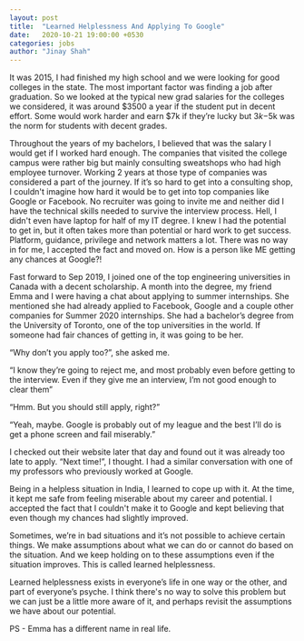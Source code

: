 ```yaml
---
layout: post
title:  "Learned Helplessness And Applying To Google"
date:   2020-10-21 19:00:00 +0530
categories: jobs
author: "Jinay Shah"
---
```


It was 2015, I had finished my high school and we were looking for good colleges in the state. The most important factor was finding a job after graduation. So we looked at the typical new grad salaries for the colleges we considered, it was around $3500 a year if the student put in decent effort. Some would work harder and earn $7k if they’re lucky but $3k-$5k was the norm for students with decent grades.

Throughout the years of my bachelors, I believed that was the salary I would get if I worked hard enough. The companies that visited the college campus were rather big but mainly consulting sweatshops who had high employee turnover. Working 2 years at those type of companies was considered a part of the journey.  If it’s so hard to get into a consulting shop, I couldn't imagine how hard it would be to get into top companies like Google or Facebook.  No recruiter was going to invite me and neither did I have the technical skills needed to survive the interview process. Hell, I didn't even have laptop for half of my IT degree. I knew I had the potential to get in, but it often takes more than potential or hard work to get success. Platform, guidance, privilege and network matters a lot. There was no way in for me, I accepted the fact and moved on. How is a person like ME getting any chances at Google?!

Fast forward to Sep 2019, I joined one of the top engineering universities in Canada with a decent scholarship. A month into the degree, my friend Emma and I were having a chat about applying to summer internships. She mentioned she had already applied to Facebook, Google and a couple other companies for Summer 2020 internships. She had a bachelor’s degree from the University of Toronto, one of the top universities in the world. If someone had fair chances of getting in, it was going to be her. 

“Why don’t you apply too?”, she asked me.

“I know they’re going to reject me, and most probably even before getting to the interview. Even if they give me an interview, I’m not good enough to clear them”

“Hmm. But you should still apply, right?”

“Yeah, maybe. Google is probably out of my league and the best I’ll do is get a phone screen and fail miserably.”

I checked out their website later that day and found out it was already too late to apply. “Next time!”, I thought. I had a similar conversation with one of my professors who previously worked at Google. 

Being in a helpless situation in India, I learned to cope up with it. At the time, it kept me safe from feeling miserable about my career and potential. I accepted the fact that I couldn't make it to Google and kept believing that even though my chances had slightly improved.

Sometimes, we’re in bad situations and it’s not possible to achieve certain things. We make assumptions about what we can do or cannot do based on the situation. And we keep holding on to these assumptions even if the situation improves. This is called learned helplessness.

Learned helplessness exists in everyone’s life in one way or the other, and part of everyone’s psyche. I think there's no way to solve this problem but we can just be a little more aware of it, and perhaps revisit the assumptions we have about our potential. 

PS - Emma has a different name in real life. 
